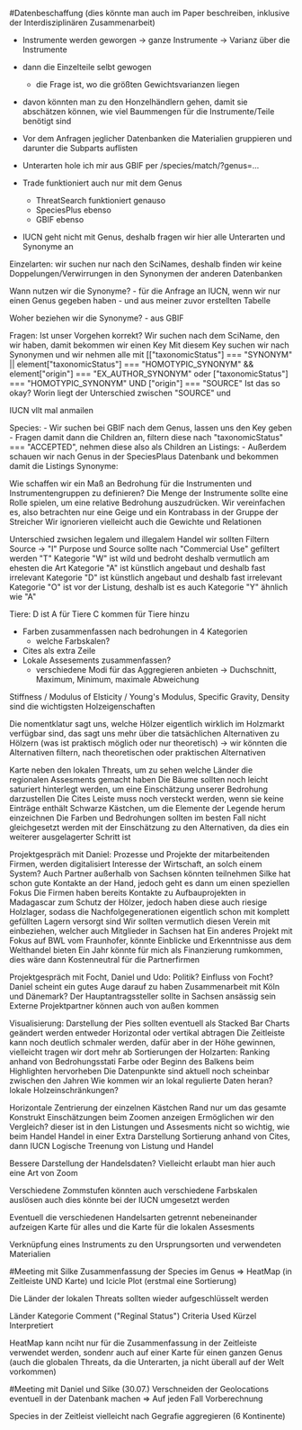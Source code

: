 #Datenbeschaffung (dies könnte man auch im Paper beschreiben, inklusive der Interdisziplinären Zusammenarbeit)
- Instrumente werden geworgen -> ganze Instrumente -> Varianz über die Instrumente
- dann die Einzelteile selbt gewogen
	- die Frage ist, wo die größten Gewichtsvarianzen liegen
- davon könnten man zu den Honzelhändlern gehen, damit sie abschätzen können, wie viel Baummengen für die Instrumente/Teile benötigt sind



- Vor dem Anfragen jeglicher Datenbanken die Materialien gruppieren und darunter die Subparts auflisten
- Unterarten hole ich mir aus GBIF per /species/match/?genus=...
- Trade funktioniert auch nur mit dem Genus
    - ThreatSearch funktioniert genauso
    - SpeciesPlus ebenso
    - GBIF ebenso
- IUCN geht nicht mit Genus, deshalb fragen wir hier alle Unterarten und Synonyme an

Einzelarten:
wir suchen nur nach den SciNames, deshalb finden wir keine Doppelungen/Verwirrungen in den Synonymen der anderen Datenbanken

Wann nutzen wir die Synonyme?
    - für die Anfrage an IUCN, wenn wir nur einen Genus gegeben haben
    - und aus meiner zuvor erstellten Tabelle

Woher beziehen wir die Synonyme?
    - aus GBIF

Fragen:
Ist unser Vorgehen korrekt?
Wir suchen nach dem SciName, den wir haben, damit bekommen wir einen Key
Mit diesem Key suchen wir nach Synonymen und wir nehmen alle mit [["taxonomicStatus"] === "SYNONYM" || element["taxonomicStatus"] === "HOMOTYPIC_SYNONYM" && element["origin"] === "EX_AUTHOR_SYNONYM" oder
["taxonomicStatus"] === "HOMOTYPIC_SYNONYM" UND ["origin"] === "SOURCE"
Ist das so okay?
Worin liegt der Unterschied zwischen "SOURCE" und 

IUCN vllt mal anmailen






Species: 
    - Wir suchen bei GBIF nach dem Genus, lassen uns den Key geben
    - Fragen damit dann die Children an, filtern diese nach "taxonomicStatus" === "ACCEPTED", nehmen diese also als Children an
Listings: 
    - Außerdem schauen wir nach Genus in der SpeciesPlaus Datenbank und bekommen damit die Listings
Synonyme:
    


Wie schaffen wir ein Maß an Bedrohung für die Instrumenten und Instrumentengruppen zu definieren?
Die Menge der Instrumente sollte eine Rolle spielen, um eine relative Bedrohung auszudrücken.
Wir vereinfachen es, also betrachten nur eine Geige und ein Kontrabass in der Gruppe der Streicher
Wir ignorieren vielleicht auch die Gewichte und Relationen 


Unterschied zwsichen legalem und illegalem Handel
wir sollten Filtern
Source -> "I"
Purpose und Source sollte nach "Commercial Use" gefiltert werden "T"
Kategorie "W" ist wild und bedroht deshalb vermutlich am ehesten die Art
Kategorie "A" ist künstlich angebaut und deshalb fast irrelevant
Kategorie "D" ist künstlich angebaut und deshalb fast irrelevant
Kategorie "O" ist vor der Listung, deshalb ist es auch 
Kategorie "Y" ähnlich wie "A"

Tiere:
D ist A für Tiere
C kommen für Tiere hinzu


- Farben zusammenfassen nach bedrohungen in 4 Kategorien
    + welche Farbskalen? 
- Cites als extra Zeile
- Lokale Assesements zusammenfassen?
    - verschiedene Modi für das Aggregieren anbieten -> Duchschnitt, Maximum, Minimum, maximale Abweichung

Stiffness / Modulus of Elsticity / Young's Modulus, Specific Gravity, Density sind die wichtigsten Holzeigenschaften



Die nomentklatur sagt uns, welche Hölzer eigentlich wirklich im Holzmarkt verfügbar sind, das sagt uns mehr über die tatsächlichen Alternativen zu Hölzern (was ist praktisch möglich oder nur theoretisch)
 -> wir könnten die Alternativen filtern, nach theoretischen oder praktischen Alternativen


Karte neben den lokalen Threats, um zu sehen welche Länder die regionalen Assesments gemacht haben
Die Bäume sollten noch leicht saturiert hinterlegt werden, um eine Einschätzung unserer Bedrohung darzustellen
Die Cites Leiste muss noch versteckt werden, wenn sie keine Einträge enthält
Schwarze Kästchen, um die Elemente der Legende herum einzeichnen
Die Farben und Bedrohungen sollten im besten Fall nicht gleichgesetzt werden mit der Einschätzung zu den Alternativen, da dies ein weiterer ausgelagerter Schritt ist



Projektgespräch mit Daniel:
Prozesse und Projekte der mitarbeitenden Firmen, werden digitalisiert
Interesse der Wirtschaft, an solch einem System?
Auch Partner außerhalb von Sachsen könnten teilnehmen
Silke hat schon gute Kontakte an der Hand, jedoch geht es dann um einen speziellen Fokus
Die Firmen haben bereits Kontakte zu Aufbauprojekten in Madagascar zum Schutz der Hölzer, jedoch haben diese auch riesige Holzlager, sodass die Nachfolgegenerationen eigentlich schon mit komplett gefüllten Lagern versorgt sind
Wir sollten vermutlich diesen Verein mit einbeziehen, welcher auch Mitglieder in Sachsen hat
Ein anderes Projekt mit Fokus auf BWL vom Fraunhofer, könnte Einblicke und Erkenntnisse aus dem Welthandel bieten
Ein Jahr könnte für mich als Finanzierung rumkommen, dies wäre dann Kostenneutral für die Partnerfirmen

Projektgespräch mit Focht, Daniel und Udo:
Politik?
Einfluss von Focht? Daniel scheint ein gutes Auge darauf zu haben
Zusammenarbeit mit Köln und Dänemark?
Der Hauptantragssteller sollte in Sachsen ansässig sein
Externe Projektpartner können auch von außen kommen            


Visualisierung:
Darstellung der Pies sollten eventuell als Stacked Bar Charts geändert werden
entweder Horizontal oder vertikal abtragen
Die Zeitleiste kann noch deutlich schmaler werden, dafür aber in der Höhe gewinnen, vielleicht tragen wir dort mehr ab
Sortierungen der Holzarten:
    Ranking anhand von Bedrohungsstati
Farbe oder Beginn des Balkens beim Highlighten hervorheben
Die Datenpunkte sind aktuell noch scheinbar zwischen den Jahren
Wie kommen wir an lokal regulierte Daten heran?
    lokale Holzeinschränkungen?



Horizontale Zentrierung der einzelnen Kästchen
Rand nur um das gesamte Konstrukt
Einschätzungen beim Zoomen anzeigen
Ermöglichen wir den Vergleich? 
    dieser ist in den Listungen und Assesments nicht so wichtig, wie beim Handel
Handel in einer Extra Darstellung
Sortierung anhand von Cites, dann IUCN
Logische Treenung von Listung und Handel

Bessere Darstellung der Handelsdaten?
    Vielleicht erlaubt man hier auch eine Art von Zoom

Verschiedene Zommstufen könnten auch verschiedene Farbskalen auslösen
    auch dies könnte bei der IUCN umgesetzt werden


Eventuell die verschiedenen Handelsarten getrennt nebeneinander aufzeigen
Karte für alles
und die Karte für die lokalen Assesments

Verknüpfung eines Instruments zu den Ursprungsorten und verwendeten Materialien


#Meeting mit Silke
Zusammenfassung der Species im Genus => HeatMap (in Zeitleiste UND Karte) und Icicle Plot (erstmal eine Sortierung)

Die Länder der lokalen Threats sollten wieder aufgeschlüsselt werden

Länder  Kategorie   Comment ("Reginal Status")  Criteria Used   Kürzel Interpretiert

HeatMap kann nciht nur für die Zusammenfassung in der Zeitleiste verwendet werden, sondenr auch auf einer Karte für einen ganzen Genus (auch die globalen Threats, da die Unterarten, ja nicht überall auf der Welt vorkommen)

#Meeting mit Daniel und Silke (30.07.)
Verschneiden der Geolocations eventuell in der Datenbank machen
=> Auf jeden Fall Vorberechnung

Species in der Zeitleist vielleicht nach Gegrafie aggregieren (6 Kontinente)